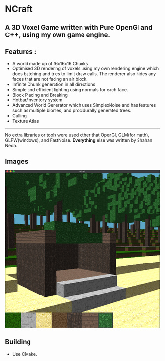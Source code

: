 # NCraft
## A 3D Voxel Game written with Pure OpenGl and C++, using my own game engine.

## Features :
* A world made up of 16x16x16 Chunks
* Optimised 3D rendering of voxels using my own rendering engine which does batching and tries to limit draw calls. The renderer also hides any faces that are not facing an air block.  
* Infinite Chunk generation in all directions
* Simple and efficient lighting using normals for each face.
* Block Placing and Breaking
* Hotbar/inventory system
* Advanced World Generator which uses SimplexNoise and has features such as multiple biomes, and procidurally generated trees.
* Culling
* Texture Atlas

---
No extra libraries or tools were used other that OpenGl, GLM(for math), GLFW(windows), and FastNoise. **Everything** else was written by Shahan Neda.

## Images

![demo image](https://github.com/shahanneda/NCraft/raw/master/DemoImages/NCraftDemoImg1.png )

## Building
 * Use CMake.
 
